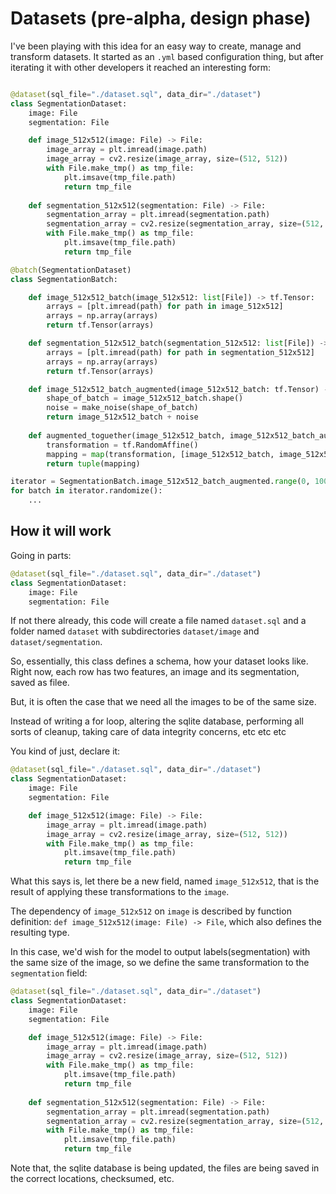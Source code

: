 # Datasets (pre-alpha, design phase)

I've been playing with this idea for an easy way to create, manage and transform datasets. It started as an `.yml` based configuration thing, but after iterating it with other developers it reached an interesting form:

```python

@dataset(sql_file="./dataset.sql", data_dir="./dataset")
class SegmentationDataset:
    image: File
    segmentation: File

    def image_512x512(image: File) -> File:
        image_array = plt.imread(image.path)
        image_array = cv2.resize(image_array, size=(512, 512))
        with File.make_tmp() as tmp_file:
            plt.imsave(tmp_file.path)
            return tmp_file
   
    def segmentation_512x512(segmentation: File) -> File:
        segmentation_array = plt.imread(segmentation.path)
        segmentation_array = cv2.resize(segmentation_array, size=(512, 512))
        with File.make_tmp() as tmp_file:
            plt.imsave(tmp_file.path)
            return tmp_file

@batch(SegmentationDataset)
class SegmentationBatch:

    def image_512x512_batch(image_512x512: list[File]) -> tf.Tensor:
        arrays = [plt.imread(path) for path in image_512x512]
        arrays = np.array(arrays)
        return tf.Tensor(arrays)

    def segmentation_512x512_batch(segmentation_512x512: list[File]) -> tf.Tensor:
        arrays = [plt.imread(path) for path in segmentation_512x512]
        arrays = np.array(arrays)
        return tf.Tensor(arrays)

    def image_512x512_batch_augmented(image_512x512_batch: tf.Tensor) -> tf.Tensor:
        shape_of_batch = image_512x512_batch.shape()
        noise = make_noise(shape_of_batch)
        return image_512x512_batch + noise
    
    def augmented_toguether(image_512x512_batch, image_512x512_batch_augmented) -> tuple[tf.Tensor, tf.Tensor]:
        transformation = tf.RandomAffine()
        mapping = map(transformation, [image_512x512_batch, image_512x512_batch_augmented])
        return tuple(mapping)

iterator = SegmentationBatch.image_512x512_batch_augmented.range(0, 100, 10)
for batch in iterator.randomize():
    ...

```


## How it will work

Going in parts:

```python
@dataset(sql_file="./dataset.sql", data_dir="./dataset")
class SegmentationDataset:
    image: File
    segmentation: File
```

If not there already, this code will create a file named `dataset.sql` and a folder named `dataset` with subdirectories `dataset/image` and `dataset/segmentation`.

So, essentially, this class defines a schema, how your dataset looks like. Right now, each row has two features, an image and its segmentation, saved as filee.

But, it is often the case that we need all the images to be of the same size.

Instead of writing a for loop, altering the sqlite database, performing all sorts of cleanup, taking care of data integrity concerns, etc etc etc

You kind of just, declare it:

```python
@dataset(sql_file="./dataset.sql", data_dir="./dataset")
class SegmentationDataset:
    image: File
    segmentation: File

    def image_512x512(image: File) -> File:
        image_array = plt.imread(image.path)
        image_array = cv2.resize(image_array, size=(512, 512))
        with File.make_tmp() as tmp_file:
            plt.imsave(tmp_file.path)
            return tmp_file
```

What this says is, let there be a new field, named `image_512x512`, that is the result of applying these transformations to the `image`.

The dependency of `image_512x512` on `image` is described by function definition: `def image_512x512(image: File) -> File`, which also defines the resulting type.

In this case, we'd wish for the model to output labels(segmentation) with the same size of the image, so we define the same transformation to the `segmentation` field:

```python
@dataset(sql_file="./dataset.sql", data_dir="./dataset")
class SegmentationDataset:
    image: File
    segmentation: File

    def image_512x512(image: File) -> File:
        image_array = plt.imread(image.path)
        image_array = cv2.resize(image_array, size=(512, 512))
        with File.make_tmp() as tmp_file:
            plt.imsave(tmp_file.path)
            return tmp_file
   
    def segmentation_512x512(segmentation: File) -> File:
        segmentation_array = plt.imread(segmentation.path)
        segmentation_array = cv2.resize(segmentation_array, size=(512, 512))
        with File.make_tmp() as tmp_file:
            plt.imsave(tmp_file.path)
            return tmp_file
```

Note that, the sqlite database is being updated, the files are being saved in the correct locations, checksumed, etc.







